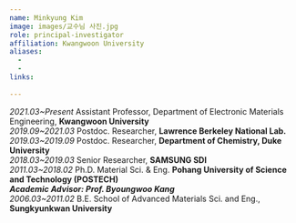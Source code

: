 ```yaml
---
name: Minkyung Kim
image: images/교수님 사진.jpg
role: principal-investigator
affiliation: Kwangwoon University
aliases:
  - 
  - 
links:
  
---
```


_2021.03~Present_ Assistant Professor, Department of Electronic Materials Engineering, **Kwangwoon University**  
_2019.09~2021.03_ Postdoc. Researcher, **Lawrence Berkeley National Lab.**  
_2019.03~2019.09_ Postdoc. Researcher, **Department of Chemistry, Duke University**  
_2018.03~2019.03_ Senior Researcher, **SAMSUNG SDI**  
_2011.03~2018.02_ Ph.D. Material Sci. & Eng. **Pohang University of Science and Technology (POSTECH)**  
**_Academic Advisor: Prof. Byoungwoo Kang_**  
_2006.03~2011.02_ B.E. School of Advanced Materials Sci. and Eng., **Sungkyunkwan University**
